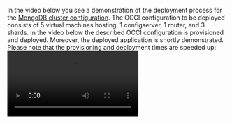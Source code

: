 In the video below you see a demonstration of the deployment process for the [MongoDB cluster configuration](MongoDB-cluster-withAnsible.occic).
The OCCI configuration to be deployed consists of 5 virtual machines hosting, 1 configserver, 1 router, and 3 shards. 
In the video below the described OCCI configuration is provisioned and deployed. Moreover, the deployed application is shortly demonstrated.
Please note that the provisioning and deployment times are speeded up:
![MongoDB Cluster](MongoDB-Cluster-Deployment.mp4)

